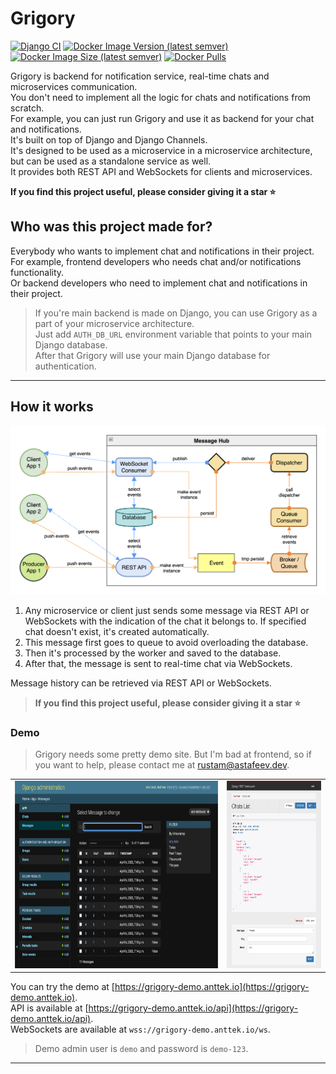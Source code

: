 # Grigory  
  
[![Django CI](https://github.com/Anttek-io/grigory/actions/workflows/django.yml/badge.svg)](https://github.com/Anttek-io/grigory/actions/workflows/django.yml)
[![Docker Image Version (latest semver)](https://img.shields.io/docker/v/harleyking/grigory?sort=semver)](https://hub.docker.com/r/harleyking/grigory)
[![Docker Image Size (latest semver)](https://img.shields.io/docker/image-size/harleyking/grigory?sort=semver)](https://hub.docker.com/r/harleyking/grigory)
[![Docker Pulls](https://img.shields.io/docker/pulls/harleyking/grigory)](https://hub.docker.com/r/harleyking/grigory)  
  
Grigory is backend for notification service, real-time chats and microservices communication.  
You don't need to implement all the logic for chats and notifications from scratch.  
For example, you can just run Grigory and use it as backend for your chat and notifications.  
It's built on top of Django and Django Channels.  
It's designed to be used as a microservice in a microservice architecture, 
but can be used as a standalone service as well.  
It provides both REST API and WebSockets for clients and microservices.  

**If you find this project useful, please consider giving it a star ⭐️**
  
## Who was this project made for?
  
Everybody who wants to implement chat and notifications in their project.  
For example, frontend developers who needs chat and/or notifications functionality.  
Or backend developers who need to implement chat and notifications in their project.
> If you're main backend is made on Django, you can use Grigory as a part of your microservice architecture.  
> Just add `AUTH_DB_URL` environment variable that points to your main Django database.  
> After that Grigory will use your main Django database for authentication.  
  
---
  
## How it works
  
![screenshot](media/scheme.png)  
  
1. Any microservice or client just sends some message via REST API or WebSockets 
with the indication of the chat it belongs to.
If specified chat doesn't exist, it's created automatically.
2. This message first goes to queue to avoid overloading the database.  
3. Then it's processed by the worker and saved to the database.  
4. After that, the message is sent to real-time chat via WebSockets.

Message history can be retrieved via REST API or WebSockets.  
  
> **If you find this project useful, please consider giving it a star ⭐️**
  
### Demo
  
> Grigory needs some pretty demo site. But I'm bad at frontend, so if you want to help,
> please contact me at [rustam@astafeev.dev](mailto:rustam@astafeev.dev).
  
|                                               |                                               |
|:---------------------------------------------:|:---------------------------------------------:|
| <img src="media/demo-1.png" height="300px" /> | <img src="media/demo-2.png" height="300px" /> |
  
You can try the demo at [https://grigory-demo.anttek.io](https://grigory-demo.anttek.io).  
API is available at [https://grigory-demo.anttek.io/api](https://grigory-demo.anttek.io/api).  
WebSockets are available at `wss://grigory-demo.anttek.io/ws`.  
  
> Demo admin user is `demo` and password is `demo-123`.  
  
---
  